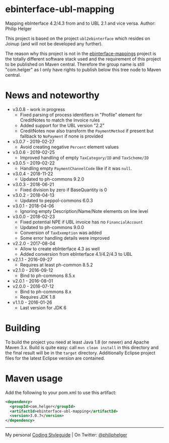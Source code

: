 # ebinterface-ubl-mapping

Mapping ebInterface 4.2/4.3 from and to UBL 2.1 and vice versa.
Author: Philip Helger

This project is based on the project `ubl2ebinterface` which resides on Joinup (and will not be developed any further).

The reason why this project is not in the [ebinterface-mappings](https://github.com/austriapro/ebinterface-mappings) project is the totally different software stack used and the requirement of this project to be published on Maven central. Therefore the group name is still "com.helger" as I only have rights to publish below this tree node to Maven central.

# News and noteworthy

* v3.0.8 - work in progress
    * Fixed parsing of process identifiers in "Profile" element for CreditNotes to match the Invoice rules
    * Added support for the UBL version "2.2"
    * CreditNotes now also transform the `PaymentMethod` if present but fallback to `NoPayment` if none is provided
* v3.0.7 - 2019-02-27
    * Avoid creating negative `Percent` element values
* v3.0.6 - 2019-02-25
    * Improved handling of empty `TaxCategory/ID` and `TaxScheme/ID`
* v3.0.5 - 2019-02-22
    * Handling empty `PaymentChannelCode` like if it was `null`.
* v3.0.4 - 2018-11-22
    * Updated to ph-commons 9.2.0
* v3.0.3 - 2018-06-21
    * Fixed division by zero if BaseQuantity is 0
* v3.0.2 - 2018-04-13
    * Updated to peppol-commons 6.0.3
* v3.0.1 - 2018-04-06
    * Ignoring empty Description/Name/Note elements on line level
* v3.0.0 - 2018-02-23
    * Fixed potential NPE if UBL invoice has no `FinancialAccount`
    * Updated to ph-commons 9.0.0 
    * Conversion of `TaxExemption` was added
    * Some error handling details were improved
* v2.2.0 - 2017-08-04
    * Allow to create ebInterface 4.3 as well
    * Added conversion from ebInterface 4.1/4.2/4.3 to UBL
* v2.1.1 - 2016-09-27
    * Requires at least ph-common 8.5.2
* v2.1.0 - 2016-09-12
    * Bind to ph-commons 8.5.x
* v2.0.1 - 2016-08-01  
* v2.0.0 - 2016-07-12
    * Bind to ph-commons 8.x
    * Requires JDK 1.8
* v1.1.0 - 2016-01-26
    * Last version for JDK 6    

# Building

To build the project you need at least Java 1.8 (or newer) and Apache Maven 3.x. Build is quite easy: call `mvn clean install` in this directory and the final result will be in the `target` directory.
Additionally Eclipse project files for the latest Eclipse version are contained.

# Maven usage

Add the following to your pom.xml to use this artifact:

```xml
<dependency>
  <groupId>com.helger</groupId>
  <artifactId>ebinterface-ubl-mapping</artifactId>
  <version>3.0.7</version>
</dependency>
```

---

My personal [Coding Styleguide](https://github.com/phax/meta/blob/master/CodingStyleguide.md) |
On Twitter: <a href="https://twitter.com/philiphelger">@philiphelger</a>
